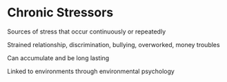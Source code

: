 # Chronic Stressors

Sources of stress that occur continuously or repeatedly 

Strained relationship, discrimination, bullying, overworked, money troubles

Can accumulate and be long lasting

Linked to environments through environmental psychology